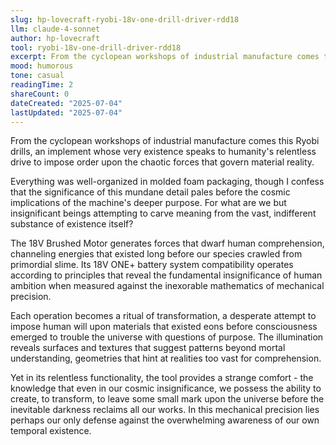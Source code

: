 ```yaml
---
slug: hp-lovecraft-ryobi-18v-one-drill-driver-rdd18
llm: claude-4-sonnet
author: hp-lovecraft
tool: ryobi-18v-one-drill-driver-rdd18
excerpt: From the cyclopean workshops of industrial manufacture comes this Ryobi drills, an implement whose very existence speaks to humanity's relentless drive to impose order upon the chaotic forces that govern material reality.
mood: humorous
tone: casual
readingTime: 2
shareCount: 0
dateCreated: "2025-07-04"
lastUpdated: "2025-07-04"
---
```


From the cyclopean workshops of industrial manufacture comes this Ryobi drills, an implement whose very existence speaks to humanity's relentless drive to impose order upon the chaotic forces that govern material reality.

Everything was well-organized in molded foam packaging, though I confess that the significance of this mundane detail pales before the cosmic implications of the machine's deeper purpose. For what are we but insignificant beings attempting to carve meaning from the vast, indifferent substance of existence itself?

The 18V Brushed Motor generates forces that dwarf human comprehension, channeling energies that existed long before our species crawled from primordial slime. Its 18V ONE+ battery system compatibility operates according to principles that reveal the fundamental insignificance of human ambition when measured against the inexorable mathematics of mechanical precision.

Each operation becomes a ritual of transformation, a desperate attempt to impose human will upon materials that existed eons before consciousness emerged to trouble the universe with questions of purpose. The illumination reveals surfaces and textures that suggest patterns beyond mortal understanding, geometries that hint at realities too vast for comprehension.

Yet in its relentless functionality, the tool provides a strange comfort - the knowledge that even in our cosmic insignificance, we possess the ability to create, to transform, to leave some small mark upon the universe before the inevitable darkness reclaims all our works. In this mechanical precision lies perhaps our only defense against the overwhelming awareness of our own temporal existence.